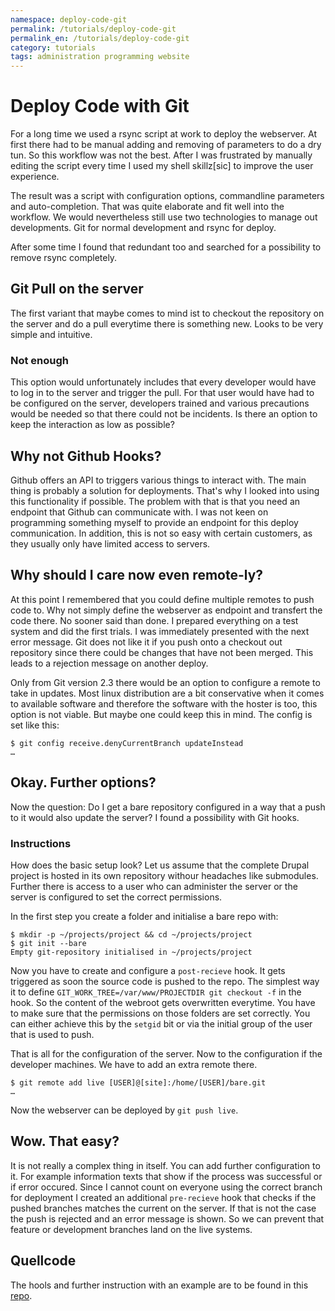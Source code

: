 ```yaml
---
namespace: deploy-code-git
permalink: /tutorials/deploy-code-git
permalink_en: /tutorials/deploy-code-git
category: tutorials
tags: administration programming website
---
```


# Deploy Code with Git

For a long time we used a rsync script at work to deploy the webserver.
At first there had to be manual adding and removing of parameters to do a dry tun.
So this workflow was not the best.
After I was frustrated by manually editing the script every time I used my shell skillz[sic] to improve the user experience.

The result was a script with configuration options, commandline parameters and auto-completion.
That was quite elaborate and fit well into the workflow.
We would nevertheless still use two technologies to manage out developments.
Git for normal development and rsync for deploy.

After some time I found that redundant too and searched for a possibility to remove rsync completely.

## Git Pull on the server

The first variant that maybe comes to mind ist to checkout the repository on the server and do a pull everytime there is something new.
Looks to be very simple and intuitive.

### Not enough

This option would unfortunately includes that every developer would have to log in to the server and trigger the pull.
For that user would have had to be configured on the server, developers trained and various precautions would be needed so that there could not be incidents.
Is there an option to keep the interaction as low as possible?

## Why not Github Hooks?

Github offers an API to triggers various things to interact with.
The main thing is probably a solution for deployments.
That's why I looked into using this functionality if possible.
The problem with that is that you need an endpoint that Github can communicate with.
I was not keen on programming something myself to provide an endpoint for this deploy communication.
In addition, this is not so easy with certain customers, as they usually only have limited access to servers.

## Why should I care now even remote-ly?

At this point I remembered that you could define multiple remotes to push code to.
Why not simply define the webserver as endpoint and transfert the code there.
No sooner said than done.
I prepared everything on a test system and did the first trials.
I was immediately presented with the next error message.
Git does not like it if you push onto a checkout out repository since there could be changes that have not been merged.
This leads to a rejection message on another deploy.

Only from Git version 2.3 there would be an option to configure a remote to take in updates.
Most linux distribution are a bit conservative when it comes to available software and therefore the software with the hoster is too, this option is not viable.
But maybe one could keep this in mind.
The config is set like this:

```ShellSession
$ git config receive.denyCurrentBranch updateInstead
…
```

## Okay. Further options?

Now the question:
Do I get a bare repository configured in a way that a push to it would also update the server?
I found a possibility with Git hooks.

### Instructions

How does the basic setup look?
Let us assume that the complete Drupal project is hosted in its own repository withour headaches like submodules.
Further there is access to a user who can administer the server or the server is configured to set the correct permissions.

In the first step you create a folder and initialise a bare repo with:

```ShellSession
$ mkdir -p ~/projects/project && cd ~/projects/project
$ git init --bare
Empty git-repository initialised in ~/projects/project
```

Now you have to create and configure a `post-recieve` hook.
It gets triggered as soon the source code is pushed to the repo.
The simplest way it to define `GIT_WORK_TREE=/var/www/PROJECTDIR git checkout -f` in the hook.
So the content of the webroot gets overwritten everytime.
You have to make sure that the permissions on those folders are set correctly.
You can either achieve this by the `setgid` bit or via the initial group of the user that is used to push.

That is all for the configuration of the server.
Now to the configuration if the developer machines.
We have to add an extra remote there.

```ShellSession
$ git remote add live [USER]@[site]:/home/[USER]/bare.git
…
```

Now the webserver can be deployed by `git push live`.

## Wow. That easy?

It is not really a complex thing in itself.
You can add further configuration to it.
For example information texts that show if the process was successful or if error occured.
Since I cannot count on everyone using the correct branch for deployment I created an additional `pre-recieve` hook that checks if the pushed branches matches the current on the server.
If that is not the case the push is rejected and an error message is shown.
So we can prevent that feature or development branches land on the live systems.

## Quellcode

The hools and further instruction with an example are to be found in this [repo][repo].

[repo]: https://git.kepler.international/Marauder/git-hooks

